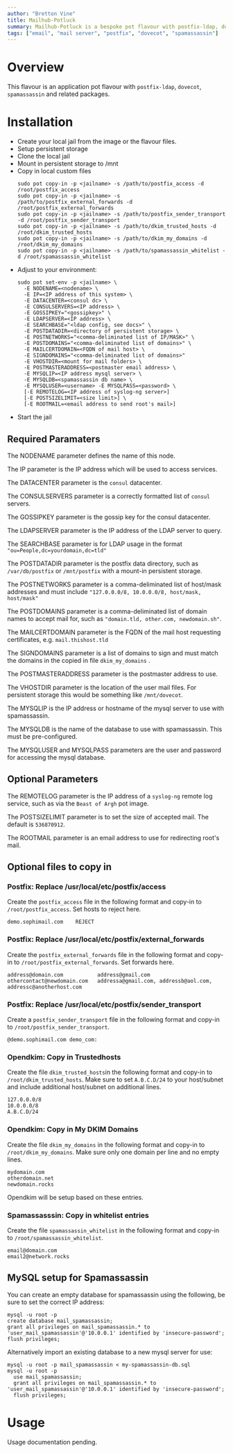 ```yaml
---
author: "Bretton Vine"
title: Mailhub-Potluck
summary: Mailhub-Potluck is a bespoke pot flavour with postfix-ldap, dovecot and related tools.
tags: ["email", "mail server", "postfix", "dovecot", "spamassassin"]
---
```


# Overview

This flavour is an application pot flavour with `postfix-ldap`, `dovecot`, `spamassassin` and related packages.

# Installation

* Create your local jail from the image or the flavour files.
* Setup persistent storage
* Clone the local jail
* Mount in persistent storage to /mnt
* Copy in local custom files
  ```
  sudo pot copy-in -p <jailname> -s /path/to/postfix_access -d /root/postfix_access
  sudo pot copy-in -p <jailname> -s /path/to/postfix_external_forwards -d /root/postfix_external_forwards
  sudo pot copy-in -p <jailname> -s /path/to/postfix_sender_transport -d /root/postfix_sender_transport
  sudo pot copy-in -p <jailname> -s /path/to/dkim_trusted_hosts -d /root/dkim_trusted_hosts
  sudo pot copy-in -p <jailname> -s /path/to/dkim_my_domains -d /root/dkim_my_domains
  sudo pot copy-in -p <jailname> -s /path/to/spamassassin_whitelist -d /root/spamassassin_whitelist
  ```
* Adjust to your environment:
  ```
  sudo pot set-env -p <jailname> \
    -E NODENAME=<nodename> \
    -E IP=<IP address of this system> \
    -E DATACENTER=<consul dc> \
    -E CONSULSERVERS=<IP address> \
    -E GOSSIPKEY="<gossipkey>" \
    -E LDAPSERVER=<IP address> \
    -E SEARCHBASE="<ldap config, see docs>" \
    -E POSTDATADIR=<directory of persistent storage> \
    -E POSTNETWORKS="<comma-deliminated list of IP/MASK>" \
    -E POSTDOMAINS="<comma-deliminated list of domains>" \
    -E MAILCERTDOMAIN=<FQDN of mail host> \
    -E SIGNDOMAINS="<comma-deliminated list of domains>"
    -E VHOSTDIR=<mount for mail folders> \
    -E POSTMASTERADDRESS=<postmaster email address> \
    -E MYSQLIP=<IP address mysql server> \
    -E MYSQLDB=<spamassassin db name> \
    -E MYSQLUSER=<username> -E MYSQLPASS=<password> \
    [-E REMOTELOG=<IP address of syslog-ng server>]
    [-E POSTSIZELIMIT=<size limit>] \
    [-E ROOTMAIL=<email address to send root's mail>]
  ```
* Start the jail

## Required Paramaters
The NODENAME parameter defines the name of this node.

The IP parameter is the IP address which will be used to access services.

The DATACENTER parameter is the `consul` datacenter.

The CONSULSERVERS parameter is a correctly formatted list of `consul` servers.

The GOSSIPKEY parameter is the gossip key for the consul datacenter.

The LDAPSERVER parameter is the IP address of the LDAP server to query.

The SEARCHBASE parameter is for LDAP usage in the format `"ou=People,dc=yourdomain,dc=tld"`

The POSTDATADIR parameter is the postfix data directory, such as `/var/db/postfix` or `/mnt/postfix` with a mount-in persistent storage.

The POSTNETWORKS parameter is a comma-deliminated list of host/mask addresses and must include `"127.0.0.0/8, 10.0.0.0/8, host/mask, host/mask"`

The POSTDOMAINS parameter is a comma-deliminated list of domain names to accept mail for, such as `"domain.tld, other.com, newdomain.sh"`.

The MAILCERTDOMAIN parameter is the FQDN of the mail host requesting certificates, e.g. `mail.thishost.tld`

The SIGNDOMAINS parameter is a list of domains to sign and must match the domains in the copied in file `dkim_my_domains` .

The POSTMASTERADDRESS parameter is the postmaster address to use.

The VHOSTDIR parameter is the location of the user mail files. For persistent storage this would be something like `/mnt/dovecot`.

The MYSQLIP is the IP address or hostname of the mysql server to use with spamassassin.

The MYSQLDB is the name of the database to use with spamassassin. This must be pre-configured.

The MYSQLUSER and MYSQLPASS parameters are the user and password for accessing the mysql database.

## Optional Parameters
The REMOTELOG parameter is the IP address of a `syslog-ng` remote log service, such as via the `Beast of Argh` pot image.

The POSTSIZELIMIT parameter is to set the size of accepted mail. The default is `536870912`.

The ROOTMAIL parameter is an email address to use for redirecting root's mail.

## Optional files to copy in

### Postfix: Replace /usr/local/etc/postfix/access
Create the `postfix_access` file in the following format and copy-in to `/root/postfix_access`. Set hosts to reject here.
```
demo.sophimail.com    REJECT
```

### Postfix: Replace /usr/local/etc/postfix/external_forwards
Create the `postfix_external_forwards` file in the following format and copy-in to `/root/postfix_external_forwards`. Set forwards here.
```
address@domain.com           address@gmail.com
othercontact@newdomain.com   addressa@gmail.com, addressb@aol.com, addressc@anotherhost.com
```

### Postfix: Replace /usr/local/etc/postfix/sender_transport
Create a `postfix_sender_transport` file in the following format and copy-in to `/root/postfix_sender_transport`.
```
@demo.sophimail.com demo_com:
```

### Opendkim: Copy in Trustedhosts
Create the file `dkim_trusted_hosts`in the following format and copy-in to `/root/dkim_trusted_hosts`. Make sure to set `A.B.C.D/24` to your host/subnet and include additional host/subnet on additional lines.
```
127.0.0.0/8
10.0.0.0/8
A.B.C.D/24
```

### Opendkim: Copy in My DKIM Domains
Create the file `dkim_my_domains` in the following format and copy-in to `/root/dkim_my_domains`. Make sure only one domain per line and no empty lines.
```
mydomain.com
otherdomain.net
newdomain.rocks
```

Opendkim will be setup based on these entries.

### Spamassasssin: Copy in whitelist entries
Create the file `spamassassin_whitelist` in the following format and copy-in to `/root/spamassassin_whitelist`.
```
email@domain.com
email2@network.rocks
```

## MySQL setup for Spamassassin
You can create an empty database for spamassassin using the following, be sure to set the correct IP address:
```
mysql -u root -p
create database mail_spamassassin;
grant all privileges on mail_spamassassin.* to 'user_mail_spamassassin'@'10.0.0.1' identified by 'insecure-password';
flush privileges;
```

Alternatively import an existing database to a new mysql server for use:
```
mysql -u root -p mail_spamassassin < my-spamassassin-db.sql
mysql -u root -p
  use mail_spamassassin;
  grant all privileges on mail_spamassassin.* to 'user_mail_spamassassin'@'10.0.0.1' identified by 'insecure-password';
  flush privileges;
```

# Usage

Usage documentation pending.
